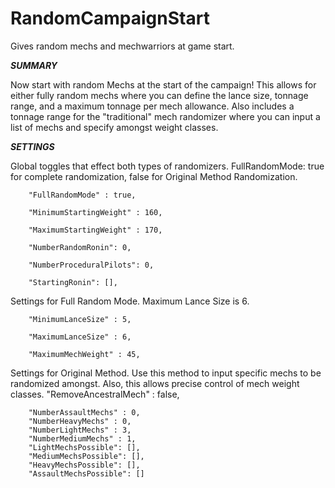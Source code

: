 # RandomCampaignStart
Gives random mechs and mechwarriors at game start.

***SUMMARY***

Now start with random Mechs at the start of the campaign! This allows for either fully random mechs where you can define the lance size,
tonnage range, and a maximum tonnage per mech allowance. Also includes a tonnage range for the "traditional" mech randomizer where you
can input a list of mechs and specify amongst weight classes. 

***SETTINGS***

Global toggles that effect both types of randomizers. FullRandomMode: true for complete randomization, false for Original 
Method Randomization.

		"FullRandomMode" : true,
		
		"MinimumStartingWeight" : 160,
		
    	"MaximumStartingWeight" : 170,
		
		"NumberRandomRonin": 0,
		
    	"NumberProceduralPilots": 0,
	
   		"StartingRonin": [],
		
		

Settings for Full Random Mode. Maximum Lance Size is 6.

    	"MinimumLanceSize" : 5,
	
		"MaximumLanceSize" : 6,
		
		"MaximumMechWeight" : 45,
		
Settings for Original Method. Use this method to input specific mechs to be randomized amongst. Also, this allows
precise control of mech weight classes.	
		"RemoveAncestralMech" : false,		
		
		"NumberAssaultMechs" : 0,
		"NumberHeavyMechs" : 0,
		"NumberLightMechs" : 3,
    	"NumberMediumMechs" : 1,
		"LightMechsPossible": [],
		"MediumMechsPossible": [],
		"HeavyMechsPossible": [],
		"AssaultMechsPossible": []
